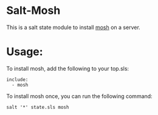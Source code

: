 # Salt-Mosh

This is a salt state module to install [mosh](https://mosh.mit.edu/) on a server.

# Usage:

To install mosh, add the following to your top.sls:

```
include:
  - mosh
```

To install mosh once, you can run the following command:

```
salt '*' state.sls mosh
```
